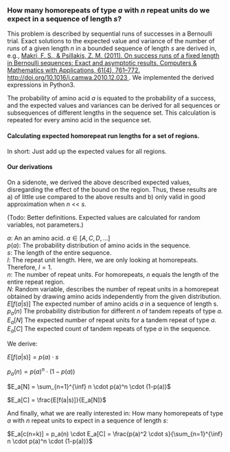 ### How many homorepeats of type $a$ with $n$ repeat units do we expect in a sequence of length $s$?

This problem is described by sequential runs of successes in a Bernoulli trial. Exact solutions to
the expected value and variance of the number of runs of a given length $n$ in a bounded sequence
of length $s$ are derived in, e.g., [Makri, F. S., & Psillakis, Z. M. (2011). On success runs of a fixed length in Bernoulli sequences: Exact and asymptotic results. Computers & Mathematics with Applications, 61(4), 761–772. http://doi.org/10.1016/j.camwa.2010.12.023
](http://www.sciencedirect.com/science/article/pii/S0898122110009284). We implemented the derived expressions in Python3.  

The probability of amino acid $a$ is equated to the probability of a success, and the expected values and variances can
be derived for all sequences or subsequences of different lengths in the sequence set.
This calculation is repeated for every amino acid in the sequence set.

#### Calculating expected homorepeat run lengths for a set of regions.

In short: Just add up the expected values for all regions.


#### Our derivations

On a sidenote, we derived the above described expected values, disregarding the effect of the bound on the region.
Thus, these results are a) of little use compared to the above results and b) only valid in good approximation when $n$ << $s$.

(Todo: Better definitions. Expected values are calculated for random variables, not parameters.)

$a$:          An an amino acid. $a \in [A,C,D,...]$  
$p(a)$:       The probability distribution of amino acids in the sequence.  
$s$:          The length of the entire sequence.  
$l$:          The repeat unit length. Here, we are only looking at homorepeats. Therefore, $l = 1$.  
$n$:          The number of repeat units. For homorepeats, $n$ equals the length of the entire repeat region.  
$N$:          Random variable, describes the number of repeat units in a homorepeat obtained by drawing amino acids independently from the given distribution.  
$E[f(a|s)]$   The expected number of amino acids $a$ in a sequence of length s.  
$p_a(n)$      The probability distribution for different $n$ of tandem repeats of type $a$.  
$E_a[N]$      The expected number of repeat units for a tandem repeat of type $a$.  
$E_a[C]$      The expected count of tandem repeats of type $a$ in the sequence.  

We derive:

$E[f(a|s)] = p(a) \cdot s$

$p_a(n) = p(a)^n \cdot (1 - p(a))$

$E_a[N] = \sum_{n=1}^{\inf} n \cdot p(a)^n \cdot (1-p(a))$

$E_a[C] = \frac{E[f(a|s)]}{E_a[N]}$

And finally, what we are really interested in: How many homorepeats of type $a$ with $n$ repeat units to expect in a sequence of length $s$:

$E_a[c(n=k)] = p_a(n) \cdot E_a[C] = \frac{p(a)^2 \cdot s}{\sum_{n=1}^{\inf} n \cdot p(a)^n \cdot (1-p(a))}$
